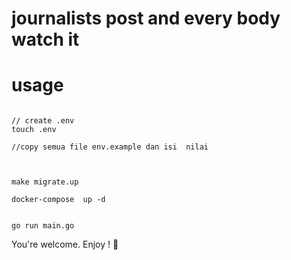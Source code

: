# journalists post and every body watch it 



# usage




```

// create .env
touch .env

//copy semua file env.example dan isi  nilai



make migrate.up

docker-compose  up -d


go run main.go

```
You're welcome. Enjoy ! :love_you_gesture: